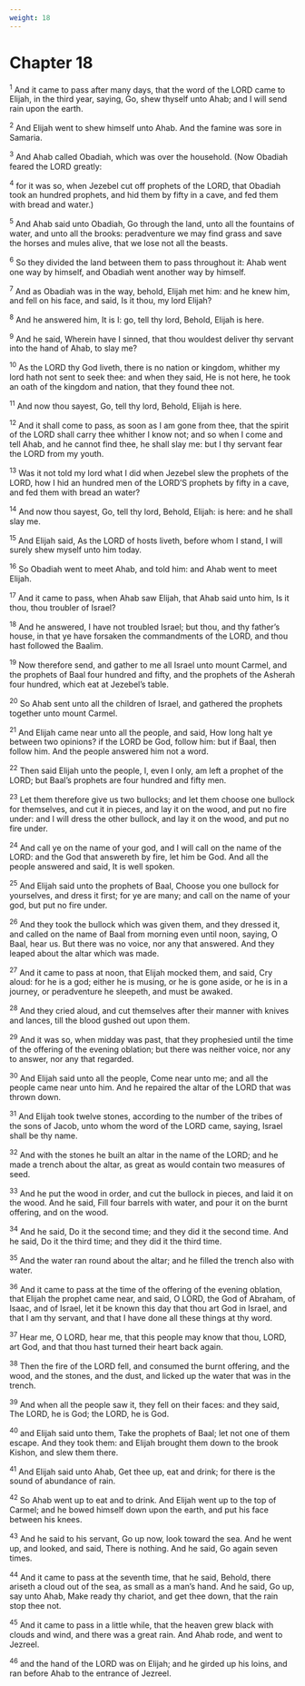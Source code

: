 ```yaml
---
weight: 18
---
```


# Chapter 18

<sup>1</sup> And it came to pass after many days, that the word of the LORD came to Elijah, in the third year, saying, Go, shew thyself unto Ahab; and I will send rain upon the earth. 

<sup>2</sup> And Elijah went to shew himself unto Ahab. And the famine was sore in Samaria. 

<sup>3</sup> And Ahab called Obadiah, which was over the household. (Now Obadiah feared the LORD greatly: 

<sup>4</sup> for it was so, when Jezebel cut off prophets of the LORD, that Obadiah took an hundred prophets, and hid them by fifty in a cave, and fed them with bread and water.) 

<sup>5</sup> And Ahab said unto Obadiah, Go through the land, unto all the fountains of water, and unto all the brooks: peradventure we may find grass and save the horses and mules alive, that we lose not all the beasts. 

<sup>6</sup> So they divided the land between them to pass throughout it: Ahab went one way by himself, and Obadiah went another way by himself. 

<sup>7</sup> And as Obadiah was in the way, behold, Elijah met him: and he knew him, and fell on his face, and said, Is it thou, my lord Elijah? 

<sup>8</sup> And he answered him, It is I: go, tell thy lord, Behold, Elijah is here. 

<sup>9</sup> And he said, Wherein have I sinned, that thou wouldest deliver thy servant into the hand of Ahab, to slay me? 

<sup>10</sup> As the LORD thy God liveth, there is no nation or kingdom, whither my lord hath not sent to seek thee: and when they said, He is not here, he took an oath of the kingdom and nation, that they found thee not. 

<sup>11</sup> And now thou sayest, Go, tell thy lord, Behold, Elijah is here. 

<sup>12</sup> And it shall come to pass, as soon as I am gone from thee, that the spirit of the LORD shall carry thee whither I know not; and so when I come and tell Ahab, and he cannot find thee, he shall slay me: but I thy servant fear the LORD from my youth. 

<sup>13</sup> Was it not told my lord what I did when Jezebel slew the prophets of the LORD, how I hid an hundred men of the LORD’S prophets by fifty in a cave, and fed them with bread an water? 

<sup>14</sup> And now thou sayest, Go, tell thy lord, Behold, Elijah: is here: and he shall slay me. 

<sup>15</sup> And Elijah said, As the LORD of hosts liveth, before whom I stand, I will surely shew myself unto him today. 

<sup>16</sup> So Obadiah went to meet Ahab, and told him: and Ahab went to meet Elijah. 

<sup>17</sup> And it came to pass, when Ahab saw Elijah, that Ahab said unto him, Is it thou, thou troubler of Israel? 

<sup>18</sup> And he answered, I have not troubled Israel; but thou, and thy father’s house, in that ye have forsaken the commandments of the LORD, and thou hast followed the Baalim. 

<sup>19</sup> Now therefore send, and gather to me all Israel unto mount Carmel, and the prophets of Baal four hundred and fifty, and the prophets of the Asherah four hundred, which eat at Jezebel’s table. 

<sup>20</sup> So Ahab sent unto all the children of Israel, and gathered the prophets together unto mount Carmel. 

<sup>21</sup> And Elijah came near unto all the people, and said, How long halt ye between two opinions? if the LORD be God, follow him: but if Baal, then follow him. And the people answered him not a word. 

<sup>22</sup> Then said Elijah unto the people, I, even I only, am left a prophet of the LORD; but Baal’s prophets are four hundred and fifty men. 

<sup>23</sup> Let them therefore give us two bullocks; and let them choose one bullock for themselves, and cut it in pieces, and lay it on the wood, and put no fire under: and I will dress the other bullock, and lay it on the wood, and put no fire under. 

<sup>24</sup> And call ye on the name of your god, and I will call on the name of the LORD: and the God that answereth by fire, let him be God. And all the people answered and said, It is well spoken. 

<sup>25</sup> And Elijah said unto the prophets of Baal, Choose you one bullock for yourselves, and dress it first; for ye are many; and call on the name of your god, but put no fire under. 

<sup>26</sup> And they took the bullock which was given them, and they dressed it, and called on the name of Baal from morning even until noon, saying, O Baal, hear us. But there was no voice, nor any that answered. And they leaped about the altar which was made. 

<sup>27</sup> And it came to pass at noon, that Elijah mocked them, and said, Cry aloud: for he is a god; either he is musing, or he is gone aside, or he is in a journey, or peradventure he sleepeth, and must be awaked. 

<sup>28</sup> And they cried aloud, and cut themselves after their manner with knives and lances, till the blood gushed out upon them. 

<sup>29</sup> And it was so, when midday was past, that they prophesied until the time of the offering of the evening oblation; but there was neither voice, nor any to answer, nor any that regarded. 

<sup>30</sup> And Elijah said unto all the people, Come near unto me; and all the people came near unto him. And he repaired the altar of the LORD that was thrown down. 

<sup>31</sup> And Elijah took twelve stones, according to the number of the tribes of the sons of Jacob, unto whom the word of the LORD came, saying, Israel shall be thy name. 

<sup>32</sup> And with the stones he built an altar in the name of the LORD; and he made a trench about the altar, as great as would contain two measures of seed. 

<sup>33</sup> And he put the wood in order, and cut the bullock in pieces, and laid it on the wood. And he said, Fill four barrels with water, and pour it on the burnt offering, and on the wood. 

<sup>34</sup> And he said, Do it the second time; and they did it the second time. And he said, Do it the third time; and they did it the third time. 

<sup>35</sup> And the water ran round about the altar; and he filled the trench also with water. 

<sup>36</sup> And it came to pass at the time of the offering of the evening oblation, that Elijah the prophet came near, and said, O LORD, the God of Abraham, of Isaac, and of Israel, let it be known this day that thou art God in Israel, and that I am thy servant, and that I have done all these things at thy word. 

<sup>37</sup> Hear me, O LORD, hear me, that this people may know that thou, LORD, art God, and that thou hast turned their heart back again. 

<sup>38</sup> Then the fire of the LORD fell, and consumed the burnt offering, and the wood, and the stones, and the dust, and licked up the water that was in the trench. 

<sup>39</sup> And when all the people saw it, they fell on their faces: and they said, The LORD, he is God; the LORD, he is God. 

<sup>40</sup> and Elijah said unto them, Take the prophets of Baal; let not one of them escape. And they took them: and Elijah brought them down to the brook Kishon, and slew them there. 

<sup>41</sup> And Elijah said unto Ahab, Get thee up, eat and drink; for there is the sound of abundance of rain. 

<sup>42</sup> So Ahab went up to eat and to drink. And Elijah went up to the top of Carmel; and he bowed himself down upon the earth, and put his face between his knees. 

<sup>43</sup> And he said to his servant, Go up now, look toward the sea. And he went up, and looked, and said, There is nothing. And he said, Go again seven times. 

<sup>44</sup> And it came to pass at the seventh time, that he said, Behold, there ariseth a cloud out of the sea, as small as a man’s hand. And he said, Go up, say unto Ahab, Make ready thy chariot, and get thee down, that the rain stop thee not. 

<sup>45</sup> And it came to pass in a little while, that the heaven grew black with clouds and wind, and there was a great rain. And Ahab rode, and went to Jezreel. 

<sup>46</sup> and the hand of the LORD was on Elijah; and he girded up his loins, and ran before Ahab to the entrance of Jezreel. 


